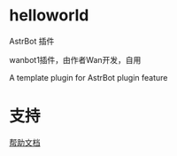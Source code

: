 # helloworld

AstrBot 插件

wanbot1插件，由作者Wan开发，自用

A template plugin for AstrBot plugin feature

# 支持

[帮助文档](https://astrbot.app)

